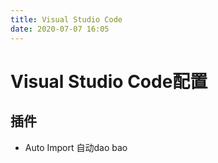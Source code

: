 ```yaml
---
title: Visual Studio Code
date: 2020-07-07 16:05
---
```


# Visual Studio Code配置

## 插件

- Auto Import 自动dao bao


